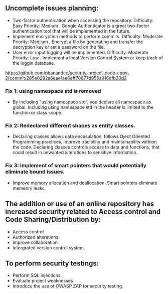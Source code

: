 ## Uncomplete issues planning:
- Two-factor authentication when accessing the repository. Difficulty: Easy Priority: Medium
. Google Authenticator is a great two-factor authentication tool that will be implemented in the future.
- Implement encryption methods to perform commits. Difficulty: Moderate Priority: Mediium
. Encrypt a file by generating and transfer the decryption key or set a password on the file.
- User error input logging will be implemented. Difficulty: Moderate Priority: Low
. Implement a local Version Control System or keep track of the loggin database.

https://github.com/phanandco/security-project-code-copy-2/commit/285e0282a6eae1ae6eff70677d956a916dfb30d2

### Fix 1: using namespace std is removed
- By including "using namespace std", you declare all namespace as global. Including using namespace std in the header is limited to the function or class scope.
### Fix 2: Redeclared different shapes as entity classes.
- Declaring classes allows data encasulation, follows Oject Oriented Programming practices, improve tracibility and maintainability withion the code. Declaring classes controls access to data and functions, that could result in
unwanted alterations to sensitive information.
### Fix 3: Implement of smart pointers that would potentially eliminate bound issues.
- Improve memory allocation and deallocation. Smart pointers eliminate memeory leaks.

## The addition or use of an online repository has increased security related to Access control and Code Sharing/Distribution by:
- Access control
- Authorized alterations
- Improve collaboration
- Intergrated version control system.


## To perform security testings:
- Perform SQL injections.
- Evaluate project weaknesses.
- Introduce the use of OWASP ZAP for security testing.
